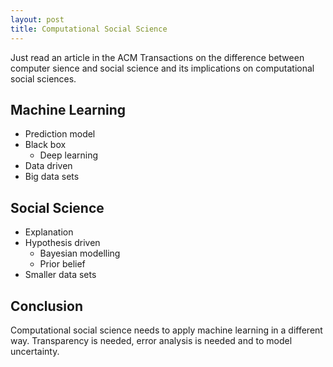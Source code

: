 ```yaml
---
layout: post
title: Computational Social Science
---
```


Just read an article in the ACM Transactions on the difference between computer sience and social science and its implications on computational social sciences.

## Machine Learning

* Prediction model
* Black box
  - Deep learning
* Data driven
* Big data sets

## Social Science

* Explanation
* Hypothesis driven
  - Bayesian modelling
  - Prior belief
* Smaller data sets

## Conclusion

Computational social science needs to apply machine learning in a different way.
Transparency is needed, error analysis is needed and to model uncertainty.
